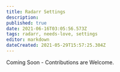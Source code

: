 ```yaml
---
title: Radarr Settings
description: 
published: true
date: 2021-06-16T03:05:56.573Z
tags: radarr, needs-love, settings
editor: markdown
dateCreated: 2021-05-29T15:57:25.304Z
---
```


Coming Soon - Contributions are Welcome.
